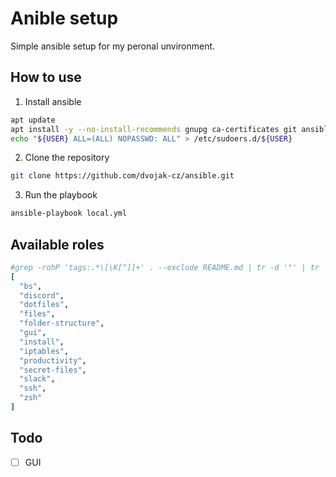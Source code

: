 # Anible setup
Simple ansible setup for my peronal unvironment.

## How to use
1. Install ansible
```bash
apt update
apt install -y --no-install-recommends gnupg ca-certificates git ansible sudo
echo "${USER} ALL=(ALL) NOPASSWD: ALL" > /etc/sudoers.d/${USER}
```

2. Clone the repository
```bash
git clone https://github.com/dvojak-cz/ansible.git
```

3. Run the playbook
```bash
ansible-playbook local.yml
```

## Available roles
```yaml
#grep -rohP 'tags:.*\[\K[^]]+' . --exclude README.md | tr -d '"' | tr ',' '\n' | tr -d ' ' | sort -u | jq -R '[inputs]'
[
  "bs",
  "discord",
  "dotfiles",
  "files",
  "folder-structure",
  "gui",
  "install",
  "iptables",
  "productivity",
  "secret-files",
  "slack",
  "ssh",
  "zsh"
]
```

## Todo
- [ ] GUI
